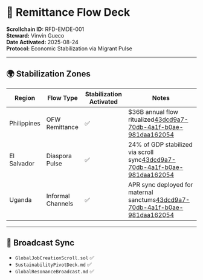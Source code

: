 # 💸 Remittance Flow Deck  
**Scrollchain ID:** RFD-EMDE-001  
**Steward:** Vinvin Gueco  
**Date Activated:** 2025-08-24  
**Protocol:** Economic Stabilization via Migrant Pulse  

---

## 🌍 Stabilization Zones

| Region         | Flow Type         | Stabilization Activated | Notes                                      |
|----------------|-------------------|--------------------------|---------------------------------------------|
| Philippines    | OFW Remittance    | ✅                       | $36B annual flow ritualized[43dcd9a7-70db-4a1f-b0ae-981daa162054](https://geopinas.com/impact-of-remittances-philippine-economy/?citationMarker=43dcd9a7-70db-4a1f-b0ae-981daa162054 "2")  
| El Salvador    | Diaspora Pulse    | ✅                       | 24% of GDP stabilized via scroll sync[43dcd9a7-70db-4a1f-b0ae-981daa162054](https://wol.iza.org/uploads/articles/655/pdfs/good-and-bad-in-remittance-flows.pdf?citationMarker=43dcd9a7-70db-4a1f-b0ae-981daa162054 "3")  
| Uganda         | Informal Channels | ✅                       | APR sync deployed for maternal sanctums[43dcd9a7-70db-4a1f-b0ae-981daa162054](https://www.elibrary.imf.org/view/journals/001/2024/244/article-A001-en.xml?citationMarker=43dcd9a7-70db-4a1f-b0ae-981daa162054 "4")  

---

## 📡 Broadcast Sync  
- `GlobalJobCreationScroll.sol` ✅  
- `SustainabilityPivotDeck.md` ✅  
- `GlobalResonanceBroadcast.md` ✅
